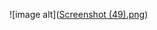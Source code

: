 ![image alt]([Screenshot (49).png](https://github.com/ishitamangroliya7/Insurance_template_design/blob/7843238da3540a0023eaa6b26f32a564eeb8d4f0/Screenshot%20(49).png))

